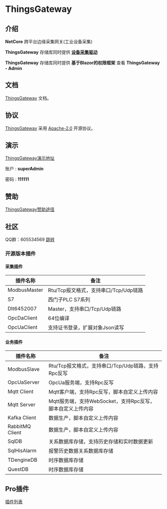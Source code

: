 
# ThingsGateway

## 介绍

 **NetCore** 跨平台边缘采集网关(工业设备采集)

 **ThingsGateway** 存储库同时提供 [**设备采集驱动**](https://www.nuget.org/packages?q=Tags%3A%22ThingsGateway%22)

 **ThingsGateway** 存储库同时提供 **基于Blazor的权限框架** 查看 **ThingsGateway - Admin**


## 文档

[ThingsGateway](https://diego2098.gitee.io/thingsgateway-docs/) 文档。

## 协议

[ThingsGateway](https://gitee.com/diego2098/ThingsGateway) 采用 [Apache-2.0](https://gitee.com/diego2098/ThingsGateway/blob/master/LICENSE) 开源协议。

## 演示

[ThingsGateway演示地址](http://120.24.62.140:5000/)

账户	:  **superAdmin**	

密码 : **111111**

## 赞助

[ThingsGateway赞助途径](https://diego2098.gitee.io/thingsgateway-docs/docs/1000)

## 社区

QQ群：605534569 [跳转](http://qm.qq.com/cgi-bin/qm/qr?_wv=1027&k=NnBjPO-8kcNFzo_RzSbdICflb97u2O1i&authKey=V1MI3iJtpDMHc08myszP262kDykbx2Yev6ebE4Me0elTe0P0IFAmtU5l7Sy5w0jx&noverify=0&group_code=605534569)



### 开源版本插件

#### 采集插件
| 插件名称 | 备注 | 
|-------|-------|
| ModbusMaster | Rtu/Tcp报文格式，支持串口/Tcp/Udp链路 | 
| S7 | 西门子PLC S7系列 | 
| Dlt6452007 | Master，支持串口/Tcp/Udp链路 | 
| OpcDaClient | 64位编译 |
| OpcUaClient | 支持证书登录，扩展对象Json读写 |

#### 业务插件
| 插件名称 | 备注 | 
|-------|-------|
| ModbusSlave | Rtu/Tcp报文格式，支持串口/Tcp/Udp链路，支持Rpc反写 | 
| OpcUaServer | OpcUa服务端，支持Rpc反写 | 
| Mqtt Client | Mqtt客户端，支持Rpc反写，脚本自定义上传内容 | 
| Mqtt Server | Mqtt服务端，支持WebSocket，支持Rpc反写，脚本自定义上传内容 | 
| Kafka Client | 数据生产，脚本自定义上传内容 | 
| RabbitMQ Client | 数据生产，脚本自定义上传内容 | 
| SqlDB | 关系数据库存储，支持历史存储和实时数据更新 | 
| SqlHisAlarm | 报警历史数据关系数据库存储 | 
| TDengineDB | 时序数据库存储 | 
| QuestDB | 时序数据库存储 | 

## Pro插件

[插件列表](https://diego2098.gitee.io/thingsgateway-docs/docs/1001)



